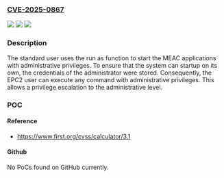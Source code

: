 ### [CVE-2025-0867](https://cve.mitre.org/cgi-bin/cvename.cgi?name=CVE-2025-0867)
![](https://img.shields.io/static/v1?label=Product&message=SICK%20MEAC300-FNADE4&color=blue)
![](https://img.shields.io/static/v1?label=Version&message=%3D%20all%20versions%20&color=brighgreen)
![](https://img.shields.io/static/v1?label=Vulnerability&message=CWE-522%20Insufficiently%20Protected%20Credentials&color=brighgreen)

### Description

The standard user uses the run as function to start the MEAC applications with administrative privileges. To ensure that the system can startup on its own, the credentials of the administrator were stored. Consequently, the EPC2 user can execute any command with administrative privileges. This allows a privilege escalation to the administrative level.

### POC

#### Reference
- https://www.first.org/cvss/calculator/3.1

#### Github
No PoCs found on GitHub currently.

